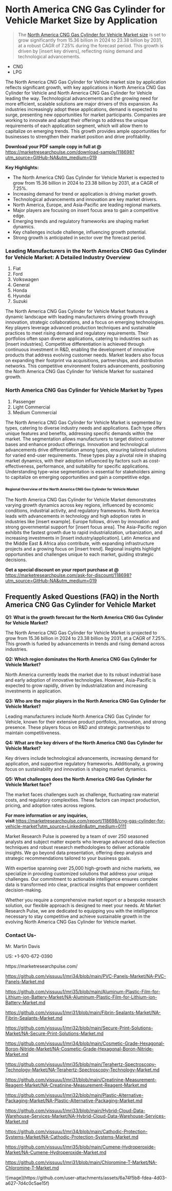 <h1>North America CNG Gas Cylinder for Vehicle Market&nbsp;Size by Application</h1><blockquote><p>The <a href="https://marketresearchpulse.com/download-sample/118698?utm_source=GitHub-NA&amp;utm_medium=019">North America CNG Gas Cylinder for Vehicle Market size</a> is set to grow significantly from 15.36 billion in 2024 to 23.38 billion by 2031, at a robust CAGR of 7.25% during the forecast period. This growth is driven by [insert key drivers], reflecting rising demand and technological advancements.</p></blockquote><ul><li>CNG <li> LPG</li></ul><p>The North America CNG Gas Cylinder for Vehicle market size by application reflects significant growth, with key applications in North America CNG Gas Cylinder for Vehicle and North America CNG Gas Cylinder for Vehicle leading the way. Technological advancements and the growing need for more efficient, scalable solutions are major drivers of this expansion. As industries increasingly adopt these applications, demand is expected to surge, presenting new opportunities for market participants. Companies are working to innovate and adapt their offerings to address the unique requirements of each application segment, which will allow them to capitalize on emerging trends. This growth provides ample opportunities for businesses to strengthen their market position and drive profitability.</p><p><strong>Download your PDF sample copy in full at @ </strong><a href="https://marketresearchpulse.com/download-sample/118698?utm_source=GitHub-NA&amp;utm_medium=019">https://marketresearchpulse.com/download-sample/118698?utm_source=GitHub-NA&amp;utm_medium=019</a></p><p><strong>Key Highlights: </strong></p><ul><li>The North America CNG Gas Cylinder for Vehicle Market is expected to grow from 15.36 billion in 2024 to 23.38 billion by 2031, at a CAGR of 7.25%.</li><li>Increasing demand for trend or application is driving market growth.</li><li>Technological advancements and innovation are key market drivers.</li><li>North America, Europe, and Asia-Pacific are leading regional markets.</li><li>Major players are focusing on insert focus area to gain a competitive edge.</li><li>Emerging trends and regulatory frameworks are shaping market dynamics.</li><li>Key challenges include challenge, influencing growth potential.</li><li>Strong growth is anticipated in sector over the forecast period.</li></ul><h3>Leading Manufacturers in the North America CNG Gas Cylinder for Vehicle Market: A Detailed Industry Overview</h3><ol><li>Fiat</li><li>Ford</li><li>Volkswagen</li><li>General</li><li>Honda</li><li>Hyundai</li><li>Suzuki</li></ol><div class="flex max-w-full flex-col flex-grow"><div class="min-h-8 text-message flex w-full flex-col items-end gap-2 whitespace-normal break-words [.text-message+&amp;]:mt-5" dir="auto" data-message-author-role="assistant" data-message-id="fd8432e4-4910-450d-b182-61b7bfb0a01f" data-message-model-slug="gpt-4o"><div class="flex w-full flex-col gap-1 empty:hidden first:pt-[3px]"><div class="markdown prose w-full break-words dark:prose-invert light"><p>The North America CNG Gas Cylinder for Vehicle Market features a dynamic landscape with leading manufacturers driving growth through innovation, strategic collaborations, and a focus on emerging technologies. Key players leverage advanced production techniques and sustainable practices to meet rising demand and regulatory requirements. Their portfolios often span diverse applications, catering to industries such as [insert industries]. Competitive differentiation is achieved through continuous investment in R&amp;D, enabling the development of innovative products that address evolving customer needs. Market leaders also focus on expanding their footprint via acquisitions, partnerships, and distribution networks. This competitive environment fosters advancements, positioning the North America CNG Gas Cylinder for Vehicle Market for sustained growth.</p></div></div></div></div><h3>North America CNG Gas Cylinder for Vehicle Market by Types</h3><ol><li>Passenger <li> Light Commercial <li> Medium Commercial</li></ol><div class="flex max-w-full flex-col flex-grow"><div class="min-h-8 text-message flex w-full flex-col items-end gap-2 whitespace-normal break-words [.text-message+&amp;]:mt-5" dir="auto" data-message-author-role="assistant" data-message-id="084470be-0bb7-4664-bddf-5156b4f41249" data-message-model-slug="gpt-4o-mini"><div class="flex w-full flex-col gap-1 empty:hidden first:pt-[3px]"><div class="markdown prose w-full break-words dark:prose-invert light"><p>The North America CNG Gas Cylinder for Vehicle Market is segmented by types, catering to diverse industry needs and applications. Each type offers unique features and benefits, addressing specific demands within the market. The segmentation allows manufacturers to target distinct customer bases and enhance product offerings. Innovation and technological advancements drive differentiation among types, ensuring tailored solutions for varied end-user requirements. These types play a pivotal role in shaping market dynamics, with their adoption influenced by factors such as cost-effectiveness, performance, and suitability for specific applications. Understanding type-wise segmentation is essential for stakeholders aiming to capitalize on emerging opportunities and gain a competitive edge.</p></div></div></div></div><h3><span style="font-size: 11px;">Regional Overview of the North America CNG Gas Cylinder for Vehicle Market</span></h3><div class="flex max-w-full flex-col flex-grow"><div class="min-h-8 text-message flex w-full flex-col items-end gap-2 whitespace-normal break-words [.text-message+&amp;]:mt-5" dir="auto" data-message-author-role="assistant" data-message-id="e9038762-ce64-4e30-91c9-9bd413514231" data-message-model-slug="gpt-4o-mini"><div class="flex w-full flex-col gap-1 empty:hidden first:pt-[3px]"><div class="markdown prose w-full break-words dark:prose-invert light"><p>The North America CNG Gas Cylinder for Vehicle Market demonstrates varying growth dynamics across key regions, influenced by economic conditions, industrial activity, and regulatory frameworks. North America leads with advancements in technology and high adoption rates in industries like [insert example]. Europe follows, driven by innovation and strong governmental support for [insert focus area]. The Asia-Pacific region exhibits the fastest growth due to rapid industrialization, urbanization, and increasing investments in [insert industry/application]. Latin America and the Middle East &amp; Africa also contribute, with expanding infrastructure projects and a growing focus on [insert trend]. Regional insights highlight opportunities and challenges unique to each market, guiding strategic decisions.</p></div></div></div></div><p><strong>Get a special discount on your report purchase at @ </strong><a href="https://marketresearchpulse.com/ask-for-discount/118698?utm_source=GitHub-NA&amp;utm_medium=019">https://marketresearchpulse.com/ask-for-discount/118698?utm_source=GitHub-NA&amp;utm_medium=019</a></p><h2>Frequently Asked Questions (FAQ) in the North America CNG Gas Cylinder for Vehicle Market</h2><p><strong>Q1: What is the growth forecast for the North America CNG Gas Cylinder for Vehicle Market?</strong></p><p>The North America CNG Gas Cylinder for Vehicle Market is projected to grow from 15.36 billion in 2024 to 23.38 billion by 2031, at a CAGR of 7.25%. This growth is fueled by advancements in trends and rising demand across industries.</p><p><strong>Q2: Which region dominates the North America CNG Gas Cylinder for Vehicle Market?</strong></p><p>North America currently leads the market due to its robust industrial base and early adoption of innovative technologies. However, Asia-Pacific is expected to grow rapidly, driven by industrialization and increasing investments in application.</p><p><strong>Q3: Who are the major players in the North America CNG Gas Cylinder for Vehicle Market?</strong></p><p>Leading manufacturers include North America CNG Gas Cylinder for Vehicle, known for their extensive product portfolios, innovation, and strong presence. These players focus on R&amp;D and strategic partnerships to maintain competitiveness.</p><p><strong>Q4: What are the key drivers of the North America CNG Gas Cylinder for Vehicle Market?</strong></p><p>Key drivers include technological advancements, increasing demand for application, and supportive regulatory frameworks. Additionally, a growing focus on sustainability and innovation is shaping market dynamics.</p><p><strong>Q5: What challenges does the North America CNG Gas Cylinder for Vehicle Market face?</strong></p><p>The market faces challenges such as challenge, fluctuating raw material costs, and regulatory complexities. These factors can impact production, pricing, and adoption rates across regions.</p><p><strong>For more information or any inquiries, visit&nbsp;</strong><a href="https://marketresearchpulse.com/report/118698/cng-gas-cylinder-for-vehicle-market?utm_source=Linkedin&utm_medium=0111">https://marketresearchpulse.com/report/118698/cng-gas-cylinder-for-vehicle-market?utm_source=Linkedin&utm_medium=0111</a></p><p>Market Research Pulse is powered by a team of over 250 seasoned analysts and subject matter experts who leverage advanced data collection techniques and robust research methodologies to deliver actionable insights. We go beyond data presentation, offering deep analysis and strategic recommendations tailored to your business goals.</p><p>With expertise spanning over 25,000 high-growth and niche markets, we specialize in providing customized solutions that address your unique challenges. Our commitment to actionable intelligence ensures complex data is transformed into clear, practical insights that empower confident decision-making.</p><p>Whether you require a comprehensive market report or a bespoke research solution, our flexible approach is designed to meet your needs. At Market Research Pulse, we are dedicated to equipping you with the intelligence necessary to stay competitive and achieve sustainable growth in the evolving North America CNG Gas Cylinder for Vehicle market.</p><h3><strong>Contact Us-</strong></h3><p>Mr. Martin Davis</p><p>US: +1-970-672-0390</p><p>https://marketresearchpulse.com/</p><p><a href="https://github.com/vissuuu1/mri34/blob/main/PVC-Panels-Market/NA-PVC-Panels-Market.md">https://github.com/vissuuu1/mri34/blob/main/PVC-Panels-Market/NA-PVC-Panels-Market.md</a></p><p><a href="https://github.com/vissuuu1/mri35/blob/main/Aluminum-Plastic-Film-for-Lithium-ion-Battery-Market/NA-Aluminum-Plastic-Film-for-Lithium-ion-Battery-Market.md">https://github.com/vissuuu1/mri35/blob/main/Aluminum-Plastic-Film-for-Lithium-ion-Battery-Market/NA-Aluminum-Plastic-Film-for-Lithium-ion-Battery-Market.md</a></p><p><a href="https://github.com/vissuuu1/mri31/blob/main/Fibrin-Sealants-Market/NA-Fibrin-Sealants-Market.md">https://github.com/vissuuu1/mri31/blob/main/Fibrin-Sealants-Market/NA-Fibrin-Sealants-Market.md</a></p><p><a href="https://github.com/vissuuu1/mri32/blob/main/Secure-Print-Solutions-Market/NA-Secure-Print-Solutions-Market.md">https://github.com/vissuuu1/mri32/blob/main/Secure-Print-Solutions-Market/NA-Secure-Print-Solutions-Market.md</a></p><p><a href="https://github.com/vissuuu1/mri34/blob/main/Cosmetic-Grade-Hexagonal-Boron-Nitride-Market/NA-Cosmetic-Grade-Hexagonal-Boron-Nitride-Market.md">https://github.com/vissuuu1/mri34/blob/main/Cosmetic-Grade-Hexagonal-Boron-Nitride-Market/NA-Cosmetic-Grade-Hexagonal-Boron-Nitride-Market.md</a></p><p><a href="https://github.com/vissuuu1/mri35/blob/main/Terahertz-Spectroscopy-Technology-Market/NA-Terahertz-Spectroscopy-Technology-Market.md">https://github.com/vissuuu1/mri35/blob/main/Terahertz-Spectroscopy-Technology-Market/NA-Terahertz-Spectroscopy-Technology-Market.md</a></p><p><a href="https://github.com/vissuuu1/mri31/blob/main/Creatinine-Measurement-Reagent-Market/NA-Creatinine-Measurement-Reagent-Market.md">https://github.com/vissuuu1/mri31/blob/main/Creatinine-Measurement-Reagent-Market/NA-Creatinine-Measurement-Reagent-Market.md</a></p><p><a href="https://github.com/vissuuu1/mri32/blob/main/Plastic-Alternative-Packaging-Market/NA-Plastic-Alternative-Packaging-Market.md">https://github.com/vissuuu1/mri32/blob/main/Plastic-Alternative-Packaging-Market/NA-Plastic-Alternative-Packaging-Market.md</a></p><p><a href="https://github.com/vissuuu1/mri33/blob/main/Hybrid-Cloud-Data-Warehouse-Services-Market/NA-Hybrid-Cloud-Data-Warehouse-Services-Market.md">https://github.com/vissuuu1/mri33/blob/main/Hybrid-Cloud-Data-Warehouse-Services-Market/NA-Hybrid-Cloud-Data-Warehouse-Services-Market.md</a></p><p><a href="https://github.com/vissuuu1/mri34/blob/main/Cathodic-Protection-Systems-Market/NA-Cathodic-Protection-Systems-Market.md">https://github.com/vissuuu1/mri34/blob/main/Cathodic-Protection-Systems-Market/NA-Cathodic-Protection-Systems-Market.md</a></p><p><a href="https://github.com/vissuuu1/mri35/blob/main/Cumene-Hydroperoxide-Market/NA-Cumene-Hydroperoxide-Market.md">https://github.com/vissuuu1/mri35/blob/main/Cumene-Hydroperoxide-Market/NA-Cumene-Hydroperoxide-Market.md</a></p><p><a href="https://github.com/vissuuu1/mri31/blob/main/Chloromine-T-Market/NA-Chloromine-T-Market.md">https://github.com/vissuuu1/mri31/blob/main/Chloromine-T-Market/NA-Chloromine-T-Market.md</a></p>
![image](https://github.com/user-attachments/assets/6a74f5b8-fdea-4d03-a627-7d4c0c5ae15f)
